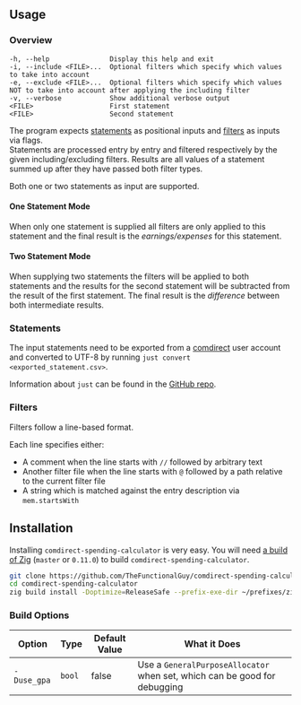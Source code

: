 ## Usage

### Overview
```
-h, --help               Display this help and exit
-i, --include <FILE>...  Optional filters which specify which values to take into account
-e, --exclude <FILE>...  Optional filters which specify which values NOT to take into account after applying the including filter
-v, --verbose            Show additional verbose output
<FILE>                   First statement
<FILE>                   Second statement
```

The program expects [statements](#statements) as positional inputs and [filters](#filters) as inputs via flags.<br>
Statements are processed entry by entry and filtered respectively by the given including/excluding filters.
Results are all values of a statement summed up after they have passed both filter types.

Both one or two statements as input are supported.


#### One Statement Mode

When only one statement is supplied all filters are only applied to this statement and the final result is the _earnings/expenses_ for this statement.


#### Two Statement Mode

When supplying two statements the filters will be applied to both statements and the results for the second statement will be subtracted from the result of the first statement.
The final result is the _difference_ between both intermediate results.


### Statements

The input statements need to be exported from a [comdirect](https://www.comdirect.de/) user account and converted to UTF-8 by running `just convert <exported_statement.csv>`.

Information about `just` can be found in the [GitHub repo](https://github.com/casey/just).


### Filters

Filters follow a line-based format.

Each line specifies either:
- A comment when the line starts with `//` followed by arbitrary text
- Another filter file when the line starts with `@` followed by a path relative to the current filter file
- A string which is matched against the entry description via `mem.startsWith`


## Installation

Installing `comdirect-spending-calculator` is very easy.
You will need [a build of Zig](https://ziglang.org/download/) (`master` or `0.11.0`) to build `comdirect-spending-calculator`.

```bash
git clone https://github.com/TheFunctionalGuy/comdirect-spending-calculator
cd comdirect-spending-calculator
zig build install -Doptimize=ReleaseSafe --prefix-exe-dir ~/prefixes/zig-bins/
```

### Build Options

| Option      | Type   | Default Value | What it Does                                                              |
| ----------- | ------ | ------------- | ------------------------------------------------------------------------- |
| `-Duse_gpa` | `bool` | false         | Use a `GeneralPurposeAllocator` when set, which can be good for debugging |
